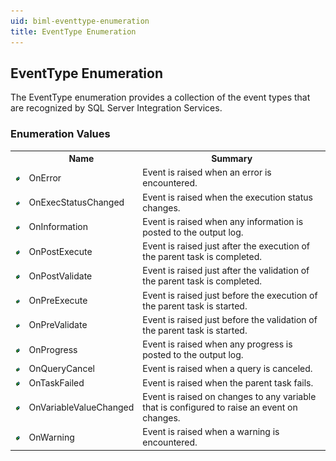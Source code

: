 ```yaml
---
uid: biml-eventtype-enumeration
title: EventType Enumeration
---
```


## EventType Enumeration

<div class="LanguageSummary"><div class ="SummaryItem">The EventType enumeration provides a collection of the event types that are recognized by SQL Server Integration Services.</div></div>
<div class="EnumValueGroup">

### Enumeration Values

<table id="EnumValue" class="MemberList"><tbody><tr><th class="MemberTypeIconColumnHeader">&nbsp;</th><th class="MemberNameColumnHeader">Name</th><th class="MemberSummaryColumnHeader">Summary</th></tr><tr class="cd0"><td align="center" class="MemberTypeIcon"><img src="enumValue.png"></img></td><td class="MemberName">OnError</td><td class="MemberSummary"><div class ="SummaryItem">Event is raised when an error is encountered.</div></td></tr><tr class="cd1"><td align="center" class="MemberTypeIcon"><img src="enumValue.png"></img></td><td class="MemberName">OnExecStatusChanged</td><td class="MemberSummary"><div class ="SummaryItem">Event is raised when the execution status changes.</div></td></tr><tr class="cd0"><td align="center" class="MemberTypeIcon"><img src="enumValue.png"></img></td><td class="MemberName">OnInformation</td><td class="MemberSummary"><div class ="SummaryItem">Event is raised when any information is posted to the output log.</div></td></tr><tr class="cd1"><td align="center" class="MemberTypeIcon"><img src="enumValue.png"></img></td><td class="MemberName">OnPostExecute</td><td class="MemberSummary"><div class ="SummaryItem">Event is raised just after the execution of the parent task is completed.</div></td></tr><tr class="cd0"><td align="center" class="MemberTypeIcon"><img src="enumValue.png"></img></td><td class="MemberName">OnPostValidate</td><td class="MemberSummary"><div class ="SummaryItem">Event is raised just after the validation of the parent task is completed.</div></td></tr><tr class="cd1"><td align="center" class="MemberTypeIcon"><img src="enumValue.png"></img></td><td class="MemberName">OnPreExecute</td><td class="MemberSummary"><div class ="SummaryItem">Event is raised just before the execution of the parent task is started.</div></td></tr><tr class="cd0"><td align="center" class="MemberTypeIcon"><img src="enumValue.png"></img></td><td class="MemberName">OnPreValidate</td><td class="MemberSummary"><div class ="SummaryItem">Event is raised just before the validation of the parent task is started.</div></td></tr><tr class="cd1"><td align="center" class="MemberTypeIcon"><img src="enumValue.png"></img></td><td class="MemberName">OnProgress</td><td class="MemberSummary"><div class ="SummaryItem">Event is raised when any progress is posted to the output log.</div></td></tr><tr class="cd0"><td align="center" class="MemberTypeIcon"><img src="enumValue.png"></img></td><td class="MemberName">OnQueryCancel</td><td class="MemberSummary"><div class ="SummaryItem">Event is raised when a query is canceled.</div></td></tr><tr class="cd1"><td align="center" class="MemberTypeIcon"><img src="enumValue.png"></img></td><td class="MemberName">OnTaskFailed</td><td class="MemberSummary"><div class ="SummaryItem">Event is raised when the parent task fails.</div></td></tr><tr class="cd0"><td align="center" class="MemberTypeIcon"><img src="enumValue.png"></img></td><td class="MemberName">OnVariableValueChanged</td><td class="MemberSummary"><div class ="SummaryItem">Event is raised on changes to any variable that is configured to raise an event on changes.</div></td></tr><tr class="cd1"><td align="center" class="MemberTypeIcon"><img src="enumValue.png"></img></td><td class="MemberName">OnWarning</td><td class="MemberSummary"><div class ="SummaryItem">Event is raised when a warning is encountered.</div></td></tr></tbody></table>
</div>